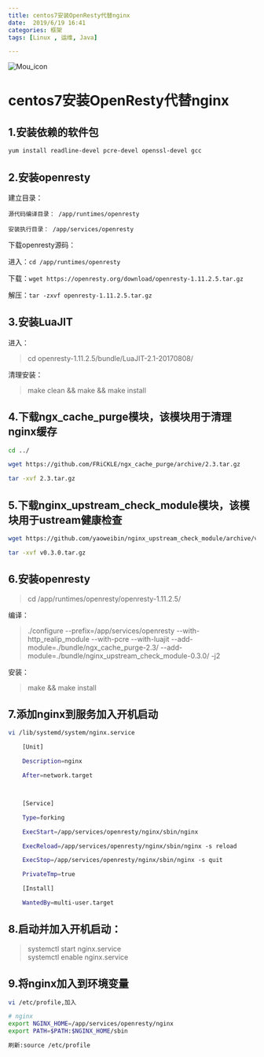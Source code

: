 ```yaml
---
title: centos7安装OpenResty代替nginx
date:  2019/6/19 16:41
categories: 框架
tags: [Linux , 运维, Java]

---
```

<!-- 展示图片 -->
![Mou_icon](http://justyy.com/wp-content/uploads/2016/01/markdown-syntax-language.png)
<!-- more -->

# centos7安装OpenResty代替nginx
## 1.安装依赖的软件包

```bash
yum install readline-devel pcre-devel openssl-devel gcc
```
##  2.安装openresty

建立目录： 

    源代码编译目录： /app/runtimes/openresty

    安装执行目录： /app/services/openresty

下载openresty源码：  

进入：`cd /app/runtimes/openresty`

下载：`wget https://openresty.org/download/openresty-1.11.2.5.tar.gz`

解压：`tar -zxvf openresty-1.11.2.5.tar.gz`

## 3.安装LuaJIT
进入：
  > cd openresty-1.11.2.5/bundle/LuaJIT-2.1-20170808/

清理安装：
  > make clean && make && make install
  
## 4.下载ngx_cache_purge模块，该模块用于清理nginx缓存  

```bash
cd ../

wget https://github.com/FRiCKLE/ngx_cache_purge/archive/2.3.tar.gz

tar -xvf 2.3.tar.gz
```

## 5.下载nginx_upstream_check_module模块，该模块用于ustream健康检查

```bash
wget https://github.com/yaoweibin/nginx_upstream_check_module/archive/v0.3.0.tar.gz

tar -xvf v0.3.0.tar.gz
```

## 6.安装openresty

   > cd /app/runtimes/openresty/openresty-1.11.2.5/

编译：
   > ./configure --prefix=/app/services/openresty --with-http_realip_module --with-pcre --with-luajit --add-module=./bundle/ngx_cache_purge-2.3/ --add-module=./bundle/nginx_upstream_check_module-0.3.0/ -j2 


安装：
   > make && make install
   
## 7.添加nginx到服务加入开机启动   
```bash
vi /lib/systemd/system/nginx.service

    [Unit]

    Description=nginx

    After=network.target



    [Service]

    Type=forking

    ExecStart=/app/services/openresty/nginx/sbin/nginx

    ExecReload=/app/services/openresty/nginx/sbin/nginx -s reload

    ExecStop=/app/services/openresty/nginx/sbin/nginx -s quit

    PrivateTmp=true

    [Install]

    WantedBy=multi-user.target
```

## 8.启动并加入开机启动：
> systemctl start nginx.service     
  systemctl enable nginx.service
  
## 9.将nginx加入到环境变量    
```bash
vi /etc/profile,加入

# nginx
export NGINX_HOME=/app/services/openresty/nginx
export PATH=$PATH:$NGINX_HOME/sbin

刷新:source /etc/profile
```
